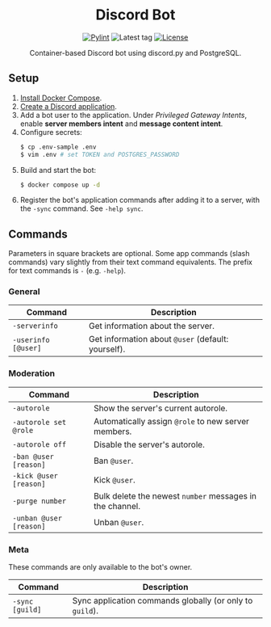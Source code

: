<div align="center">

# Discord Bot

[![Pylint](https://img.shields.io/github/actions/workflow/status/curlew/discord-bot/pylint.yml?label=pylint&style=flat-square&logo=github)](https://github.com/curlew/discord-bot/actions/workflows/pylint.yml)
![Latest tag](https://img.shields.io/github/v/tag/curlew/discord-bot?logo=github&style=flat-square)
[![License](https://img.shields.io/github/license/curlew/discord-bot?style=flat-square)](https://github.com/curlew/discord-bot/blob/main/LICENSE)

Container-based Discord bot using discord.py and PostgreSQL.

</div>

## Setup
1. [Install Docker Compose](https://docs.docker.com/compose/install).
2. [Create a Discord application](https://discord.com/developers/applications).
3. Add a bot user to the application. Under *Privileged Gateway Intents*, enable **server members intent** and **message content intent**.
4. Configure secrets:
    ```bash
    $ cp .env-sample .env
    $ vim .env # set TOKEN and POSTGRES_PASSWORD
    ```
5. Build and start the bot:
    ```bash
    $ docker compose up -d
    ```
6. Register the bot's application commands after adding it to a server, with the `-sync` command. See `-help sync`.

## Commands

Parameters in square brackets are optional.
Some app commands (slash commands) vary slightly from their text command equivalents.
The prefix for text commands is `-` (e.g. `-help`).

### General

| Command             | Description                                        |
|---------------------|----------------------------------------------------|
| `-serverinfo`       | Get information about the server.                  |
| `-userinfo [@user]` | Get information about `@user` (default: yourself). |

### Moderation

| Command                 | Description                                              |
|-------------------------|----------------------------------------------------------|
| `-autorole`             | Show the server's current autorole.                      |
| `-autorole set @role`   | Automatically assign `@role` to new server members.      |
| `-autorole off`         | Disable the server's autorole.                           |
| `-ban @user [reason]`   | Ban `@user`.                                             |
| `-kick @user [reason]`  | Kick `@user`.                                            |
| `-purge number`         | Bulk delete the newest `number` messages in the channel. |
| `-unban @user [reason]` | Unban `@user`.                                           |

### Meta

These commands are only available to the bot's owner.

| Command         | Description                                              |
|-----------------|----------------------------------------------------------|
| `-sync [guild]` | Sync application commands globally (or only to `guild`). |
